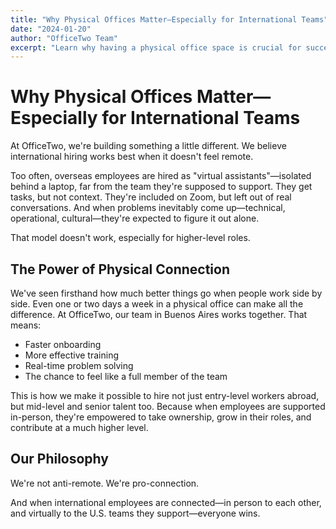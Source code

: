```yaml
---
title: "Why Physical Offices Matter—Especially for International Teams"
date: "2024-01-20"
author: "OfficeTwo Team"
excerpt: "Learn why having a physical office space is crucial for successful international teams and how it transforms remote work into true team collaboration."
---
```


# Why Physical Offices Matter—Especially for International Teams

At OfficeTwo, we're building something a little different. We believe international hiring works best when it doesn't feel remote.

Too often, overseas employees are hired as "virtual assistants"—isolated behind a laptop, far from the team they're supposed to support. They get tasks, but not context. They're included on Zoom, but left out of real conversations. And when problems inevitably come up—technical, operational, cultural—they're expected to figure it out alone.

That model doesn't work, especially for higher-level roles.

## The Power of Physical Connection

We've seen firsthand how much better things go when people work side by side. Even one or two days a week in a physical office can make all the difference. At OfficeTwo, our team in Buenos Aires works together. That means:

- Faster onboarding
- More effective training
- Real-time problem solving
- The chance to feel like a full member of the team

This is how we make it possible to hire not just entry-level workers abroad, but mid-level and senior talent too. Because when employees are supported in-person, they're empowered to take ownership, grow in their roles, and contribute at a much higher level.

## Our Philosophy

We're not anti-remote. We're pro-connection.

And when international employees are connected—in person to each other, and virtually to the U.S. teams they support—everyone wins. 